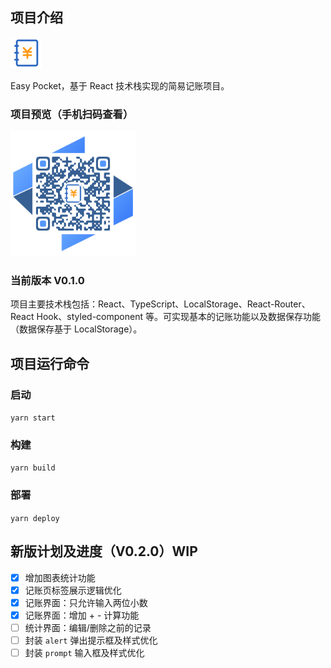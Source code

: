 ## 项目介绍

<img src="public/favicon.ico" width="50" alt="Easy Pocket"/>

Easy Pocket，基于 React 技术栈实现的简易记账项目。

### 项目预览（手机扫码查看）

<img src="src/static/qrcode.png" width="200" alt="https://dreamqyq.github.io/easy-pocket/" />

### 当前版本 V0.1.0

项目主要技术栈包括：React、TypeScript、LocalStorage、React-Router、React Hook、styled-component 等。可实现基本的记账功能以及数据保存功能（数据保存基于 LocalStorage）。

## 项目运行命令

### 启动

`yarn start`

### 构建

`yarn build`

### 部署

`yarn deploy`

## 新版计划及进度（V0.2.0）WIP

- [x] 增加图表统计功能
- [x] 记账页标签展示逻辑优化
- [x] 记账界面：只允许输入两位小数
- [x] 记账界面：增加 + - 计算功能
- [ ] 统计界面：编辑/删除之前的记录
- [ ] 封装 `alert` 弹出提示框及样式优化
- [ ] 封装 `prompt` 输入框及样式优化
